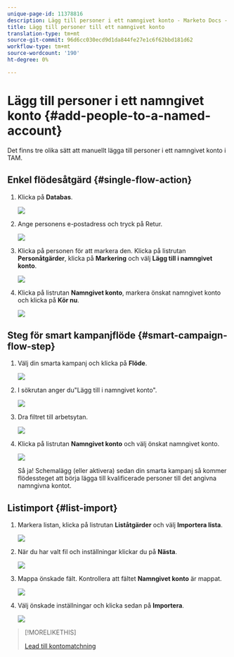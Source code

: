 ```yaml
---
unique-page-id: 11378816
description: Lägg till personer i ett namngivet konto - Marketo Docs - Produktdokumentation
title: Lägg till personer till ett namngivet konto
translation-type: tm+mt
source-git-commit: 96d6cc030ecd9d1da844fe27e1c6f62bbd181d62
workflow-type: tm+mt
source-wordcount: '190'
ht-degree: 0%

---
```



# Lägg till personer i ett namngivet konto {#add-people-to-a-named-account}

Det finns tre olika sätt att manuellt lägga till personer i ett namngivet konto i TAM.

## Enkel flödesåtgärd {#single-flow-action}

1. Klicka på **Databas**.

   ![](assets/one-2.png)

1. Ange personens e-postadress och tryck på Retur.

   ![](assets/two.png)

1. Klicka på personen för att markera den. Klicka på listrutan **Personåtgärder**, klicka på **Markering** och välj **Lägg till i namngivet konto**.

   ![](assets/three.png)

1. Klicka på listrutan **Namngivet konto**, markera önskat namngivet konto och klicka på **Kör nu**.

   ![](assets/four.png)

## Steg för smart kampanjflöde {#smart-campaign-flow-step}

1. Välj din smarta kampanj och klicka på **Flöde**.

   ![](assets/five.png)

1. I sökrutan anger du&quot;Lägg till i namngivet konto&quot;.

   ![](assets/six.png)

1. Dra filtret till arbetsytan.

   ![](assets/seven.png)

1. Klicka på listrutan **Namngivet konto** och välj önskat namngivet konto.

   ![](assets/eight.png)

   Så ja! Schemalägg (eller aktivera) sedan din smarta kampanj så kommer flödessteget att börja lägga till kvalificerade personer till det angivna namngivna kontot.

## Listimport {#list-import}

1. Markera listan, klicka på listrutan **Liståtgärder** och välj **Importera lista**.

   ![](assets/nine.png)

1. När du har valt fil och inställningar klickar du på **Nästa**.

   ![](assets/ten.png)

1. Mappa önskade fält. Kontrollera att fältet **Namngivet konto** är mappat.

   ![](assets/eleven.png)

1. Välj önskade inställningar och klicka sedan på **Importera**.

   ![](assets/twelve.png)

>[!MORELIKETHIS]
>
>[Lead till kontomatchning](/help/marketo/product-docs/target-account-management/target/named-accounts/lead-to-account-matching.md)
